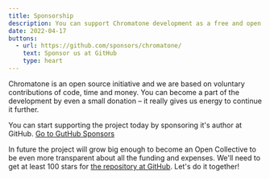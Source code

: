 ```yaml
---
title: Sponsorship
description: You can support Chromatone development as a free and open source ecosytem of visual music
date: 2022-04-17
buttons:
  - url: https://github.com/sponsors/chromatone/
    text: Sponsor us at GitHub
    type: heart
---
```


Chromatone is an open source initiative and we are based on voluntary contributions of code, time and money. You can become a part of the development by even a small donation – it really gives us energy to continue it further.

You can start supporting the project today by sponsoring it's author at GitHub. [Go to GutHub Sponsors](https://github.com/sponsors/chromatone/)

In future the project will grow big enough to become an Open Collective to be even more transparent about all the funding and expenses. We'll need to get at least 100 stars for [the repository at GitHub](https://github.com/chromatone/chromatone.center). Let's do it together!
